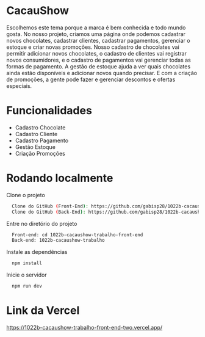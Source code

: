 # CacauShow

Escolhemos este tema porque a marca é bem conhecida e todo mundo gosta. No nosso projeto, criamos uma página onde podemos cadastrar novos chocolates, cadastrar clientes, cadastrar pagamentos, gerenciar o estoque e criar novas promoções. Nosso cadastro de chocolates vai permitir adicionar novos chocolates, o cadastro de clientes vai registrar novos consumidores, e o cadastro de pagamentos vai gerenciar todas as formas de pagamento. A gestão de estoque ajuda a ver quais chocolates ainda estão disponíveis e adicionar novos quando precisar. E com a criação de promoções, a gente pode fazer e gerenciar descontos e ofertas especiais.

# Funcionalidades

- Cadastro Chocolate
- Cadastro Cliente
- Cadastro Pagamento
- Gestão Estoque
- Criação Promoções

# Rodando localmente

Clone o projeto

```bash
  Clone do GitHub (Front-End): https://github.com/gabisp28/1022b-cacaushow-trabalho-front-end.git 
  Clone do GitHub (Back-End): https://github.com/gabisp28/1022b-cacaushow-trabalho.git
```

Entre no diretório do projeto

```bash
  Front-end: cd 1022b-cacaushow-trabalho-front-end
  Back-end: 1022b-cacaushow-trabalho
```

Instale as dependências

```bash
  npm install
```

Inicie o servidor

```bash
  npm run dev
```

# Link da Vercel

https://1022b-cacaushow-trabalho-front-end-two.vercel.app/